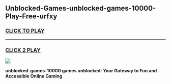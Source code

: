 
## Unblocked-Games-unblocked-games-10000-Play-Free-urfxy
<h3>
<a href="https://premium76.site?title=unblocked-games-10000&ref=15A">CLICK TO PLAY</a></h3>
<hr>

<h3>
<a href="https://premium76.site?title=unblocked-games-10000&ref=15A">CLICK 2 PLAY</a>
  
</h3>

<a href="https://premium76.site?title=unblocked-games-10000&ref=15A"><img src="https://clearcache.store/games.png"></a>


**unblocked-games-10000 games unblocked: Your Gateway to Fun and Accessible Online Gaming**
